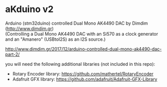 # aKduino v2  
  
Arduino (stm32duino) controlled Dual Mono AK4490 DAC by Dimdim (http://www.dimdim.gr)  
(Controlling a Dual Mono AK4490 DAC with an Si570 as a clock generator and an "Amanero" (USBtoI2S) as an I2S source.)  
  
http://www.dimdim.gr/2017/12/arduino-controlled-dual-mono-ak4490-dac-part-2/  
  
you will need the following additional libraries (not included in this repo):  
 - Rotary Encoder library: https://github.com/mathertel/RotaryEncoder  
 - Adafruit GFX library: https://github.com/adafruit/Adafruit-GFX-Library  


